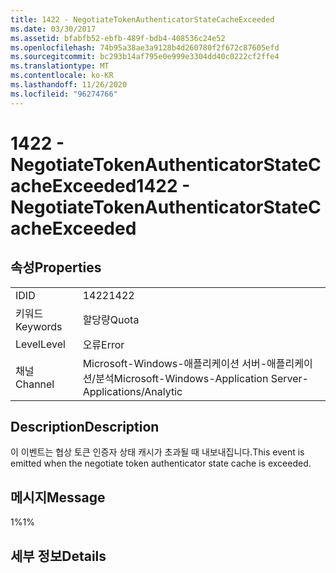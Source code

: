```yaml
---
title: 1422 - NegotiateTokenAuthenticatorStateCacheExceeded
ms.date: 03/30/2017
ms.assetid: bfabfb52-ebfb-489f-bdb4-408536c24e52
ms.openlocfilehash: 74b95a38ae3a9128b4d260780f2f672c87605efd
ms.sourcegitcommit: bc293b14af795e0e999e3304dd40c0222cf2ffe4
ms.translationtype: MT
ms.contentlocale: ko-KR
ms.lasthandoff: 11/26/2020
ms.locfileid: "96274766"
---
```

# <a name="1422---negotiatetokenauthenticatorstatecacheexceeded"></a><span data-ttu-id="13256-102">1422 - NegotiateTokenAuthenticatorStateCacheExceeded</span><span class="sxs-lookup"><span data-stu-id="13256-102">1422 - NegotiateTokenAuthenticatorStateCacheExceeded</span></span>

## <a name="properties"></a><span data-ttu-id="13256-103">속성</span><span class="sxs-lookup"><span data-stu-id="13256-103">Properties</span></span>  
  
|||  
|-|-|  
|<span data-ttu-id="13256-104">ID</span><span class="sxs-lookup"><span data-stu-id="13256-104">ID</span></span>|<span data-ttu-id="13256-105">1422</span><span class="sxs-lookup"><span data-stu-id="13256-105">1422</span></span>|  
|<span data-ttu-id="13256-106">키워드</span><span class="sxs-lookup"><span data-stu-id="13256-106">Keywords</span></span>|<span data-ttu-id="13256-107">할당량</span><span class="sxs-lookup"><span data-stu-id="13256-107">Quota</span></span>|  
|<span data-ttu-id="13256-108">Level</span><span class="sxs-lookup"><span data-stu-id="13256-108">Level</span></span>|<span data-ttu-id="13256-109">오류</span><span class="sxs-lookup"><span data-stu-id="13256-109">Error</span></span>|  
|<span data-ttu-id="13256-110">채널</span><span class="sxs-lookup"><span data-stu-id="13256-110">Channel</span></span>|<span data-ttu-id="13256-111">Microsoft-Windows-애플리케이션 서버-애플리케이션/분석</span><span class="sxs-lookup"><span data-stu-id="13256-111">Microsoft-Windows-Application Server-Applications/Analytic</span></span>|  
  
## <a name="description"></a><span data-ttu-id="13256-112">Description</span><span class="sxs-lookup"><span data-stu-id="13256-112">Description</span></span>  

 <span data-ttu-id="13256-113">이 이벤트는 협상 토큰 인증자 상태 캐시가 초과될 때 내보내집니다.</span><span class="sxs-lookup"><span data-stu-id="13256-113">This event is emitted when the negotiate token authenticator state cache is exceeded.</span></span>  
  
## <a name="message"></a><span data-ttu-id="13256-114">메시지</span><span class="sxs-lookup"><span data-stu-id="13256-114">Message</span></span>  

 <span data-ttu-id="13256-115">1%</span><span class="sxs-lookup"><span data-stu-id="13256-115">1%</span></span>  
  
## <a name="details"></a><span data-ttu-id="13256-116">세부 정보</span><span class="sxs-lookup"><span data-stu-id="13256-116">Details</span></span>
